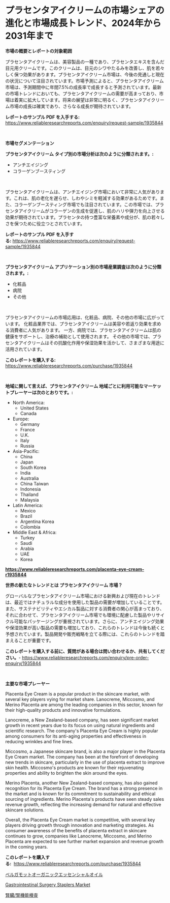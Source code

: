 <p><h1>プラセンタアイクリームの市場シェアの進化と市場成長トレンド、2024年から2031年まで</h1></p><p><strong>市場の概要とレポートの対象範囲</strong></p>
<p><p>プラセンタアイクリームは、美容製品の一種であり、プラセンタエキスを含んだ目元用クリームです。このクリームは、目元のシワやたるみを改善し、肌を若々しく保つ効果があります。プラセンタアイクリーム市場は、今後の見通しと現在の状況について注目されています。市場予測によると、プラセンタアイクリーム市場は、予測期間中に年間7.5%の成長率で成長すると予測されています。最新の市場トレンドにおいても、プラセンタアイクリームの需要が高まっており、市場は着実に拡大しています。将来の展望は非常に明るく、プラセンタアイクリーム市場の成長は確実であり、さらなる成長が期待されています。 </p></p>
<p><strong>レポートのサンプル PDF を入手する:</strong> <a href="https://www.reliableresearchreports.com/enquiry/request-sample/1935844">https://www.reliableresearchreports.com/enquiry/request-sample/1935844</a></p>
<p>&nbsp;</p>
<p><strong>市場セグメンテーション</strong></p>
<p><strong>プラセンタアイクリーム タイプ別の市場分析は次のように分類されます。:</strong></p>
<p><ul><li>アンチエイジング</li><li>コラーゲンブースティング</li></ul></p>
<p>&nbsp;</p>
<p><p>プラセンタアイクリームは、アンチエイジング市場において非常に人気があります。これは、肌の老化を遅らせ、しわやシミを軽減する効果があるためです。また、コラーゲンブースティング市場でも注目されています。この市場では、プラセンタアイクリームがコラーゲンの生成を促進し、肌のハリや弾力を向上させる効果が期待されています。プラセンタの持つ豊富な栄養素や成分が、肌の若々しさを保つために役立つとされています。</p></p>
<p><strong>レポートのサンプル PDF を入手する:</strong>&nbsp;<a href="https://www.reliableresearchreports.com/enquiry/request-sample/1935844">https://www.reliableresearchreports.com/enquiry/request-sample/1935844</a></p>
<p>&nbsp;</p>
<p><strong> プラセンタアイクリーム アプリケーション別の市場産業調査は次のように分類されます。:</strong></p>
<p><ul><li>化粧品</li><li>病院</li><li>その他</li></ul></p>
<p>&nbsp;</p>
<p><p>プラセンタアイクリームの市場応用は、化粧品、病院、その他の市場に広がっています。 化粧品業界では、プラセンタアイクリームは美容や若返り効果を求める消費者に人気があります。 一方、病院では、プラセンタアイクリームは肌の健康をサポートし、治療の補助として使用されます。 その他の市場では、プラセンタアイクリームはその抗酸化作用や保湿効果を活かして、さまざまな用途に活用されています。</p></p>
<p><strong>このレポートを購入する:</strong>&nbsp; <a href="https://www.reliableresearchreports.com/purchase/1935844">https://www.reliableresearchreports.com/purchase/1935844</a></p>
<p>&nbsp;</p>
<p><strong>地域に関して言えば、プラセンタアイクリーム 地域ごとに利用可能なマーケットプレーヤーは次のとおりです。:</strong></p>
<p><ul>
    <li>
        North America:
        <ul>
            <li>United States</li>
            <li>Canada</li>
        </ul>
    </li>
    <li>
        Europe:
        <ul>
            <li>Germany</li>
            <li>France</li>
            <li>U.K.</li>
            <li>Italy</li>
            <li>Russia</li>
        </ul>
    </li>
    <li>
        Asia-Pacific:
        <ul>
            <li>China</li>
            <li>Japan</li>
            <li>South Korea</li>
            <li>India</li>
            <li>Australia</li>
            <li>China Taiwan</li>
            <li>Indonesia</li>
            <li>Thailand</li>
            <li>Malaysia</li>
        </ul>
    </li>
    <li>
        Latin America:
        <ul>
            <li>Mexico</li>
            <li>Brazil</li>
            <li>Argentina Korea</li>
            <li>Colombia</li>
        </ul>
    </li>
    <li>
        Middle East & Africa:
        <ul>
            <li>Turkey</li>
            <li>Saudi</li>
            <li>Arabia</li>
            <li>UAE</li>
            <li>Korea</li>
        </ul>
    </li>
    </ul></p>
<p><strong><a href="https://www.reliableresearchreports.com/placenta-eye-cream-r1935844">https://www.reliableresearchreports.com/placenta-eye-cream-r1935844</a></strong>&nbsp;</p>
<p><strong>世界の新たなトレンドとは プラセンタアイクリーム 市場？</strong></p>
<p><p>グローバルなプラセンタアイクリーム市場における新興および現在のトレンドは、最近ではナチュラルな成分を使用した製品の需要が増加していることです。また、サステナビリティやエシカル製品に対する消費者の関心が高まっており、それに合わせて、プラセンタアイクリーム市場でも環境に配慮した製品やリサイクル可能なパッケージングが重視されています。さらに、アンチエイジング効果や保湿効果が高い製品の需要も増加しており、これらのトレンドは今後も続くと予想されています。製品開発や販売戦略を立てる際には、これらのトレンドを踏まえることが重要です。</p></p>
<p><strong>このレポートを購入する前に、質問がある場合は問い合わせるか、共有してください。</strong>- <a href="https://www.reliableresearchreports.com/enquiry/pre-order-enquiry/1935844">https://www.reliableresearchreports.com/enquiry/pre-order-enquiry/1935844</a></p>
<p>&nbsp;</p>
<p><strong>主要な市場プレーヤー</strong></p>
<p><p>Placenta Eye Cream is a popular product in the skincare market, with several key players vying for market share. Lanocreme, Miccosmo, and Merino Placenta are among the leading companies in this sector, known for their high-quality products and innovative formulations.</p><p>Lanocreme, a New Zealand-based company, has seen significant market growth in recent years due to its focus on using natural ingredients and scientific research. The company's Placenta Eye Cream is highly popular among consumers for its anti-aging properties and effectiveness in reducing wrinkles and fine lines.</p><p>Miccosmo, a Japanese skincare brand, is also a major player in the Placenta Eye Cream market. The company has been at the forefront of developing new trends in skincare, particularly in the use of placenta extract to improve skin health. Miccosmo's products are known for their rejuvenating properties and ability to brighten the skin around the eyes.</p><p>Merino Placenta, another New Zealand-based company, has also gained recognition for its Placenta Eye Cream. The brand has a strong presence in the market and is known for its commitment to sustainability and ethical sourcing of ingredients. Merino Placenta's products have seen steady sales revenue growth, reflecting the increasing demand for natural and effective skincare solutions.</p><p>Overall, the Placenta Eye Cream market is competitive, with several key players driving growth through innovation and marketing strategies. As consumer awareness of the benefits of placenta extract in skincare continues to grow, companies like Lanocreme, Miccosmo, and Merino Placenta are expected to see further market expansion and revenue growth in the coming years.</p></p>
<p><strong>このレポートを購入する:</strong>&nbsp;&nbsp;<a href="https://www.reliableresearchreports.com/purchase/1935844">https://www.reliableresearchreports.com/purchase/1935844</a></p>
<p><p><a href="https://medium.com/@jasohung45456/%E3%83%99%E3%83%AB%E3%82%AC%E3%83%A2%E3%83%83%E3%83%88%E3%82%AA%E3%83%BC%E3%82%AC%E3%83%8B%E3%83%83%E3%82%AF%E3%82%A8%E3%83%83%E3%82%BB%E3%83%B3%E3%82%B7%E3%83%A3%E3%83%AB%E3%82%AA%E3%82%A4%E3%83%AB%E5%B8%82%E5%A0%B4-2031%E5%B9%B4%E3%81%BE%E3%81%A7%E3%81%AE%E3%83%88%E3%83%AC%E3%83%B3%E3%83%89-%E4%BA%88%E6%B8%AC-%E7%AB%B6%E4%BA%89%E5%88%86%E6%9E%90-bb95a8b23dcb">ベルガモットオーガニックエッセンシャルオイル</a></p><p><a href="https://github.com/kathiaseamanalvaradovlprc2h/Market-Research-Report-List-2/blob/main/gastrointestinal-surgery-staplers-market.md">Gastrointestinal Surgery Staplers Market</a></p><p><a href="https://medium.com/@bulahhamill28/%E8%85%8E%E6%A9%9F%E8%83%BD%E6%A4%9C%E6%9F%BB%E3%81%AE%E5%B8%82%E5%A0%B4%E5%8B%95%E5%90%91%E3%81%A8%E5%B8%82%E5%A0%B4%E5%88%86%E6%9E%90%E3%81%AF-2024%E5%B9%B4%E3%81%8B%E3%82%892031%E5%B9%B4%E3%81%BE%E3%81%A7%E3%81%AE%E6%9C%9F%E9%96%93%E3%81%AB%E4%BA%88%E6%B8%AC%E3%81%95%E3%82%8C%E3%81%A6%E3%81%84%E3%81%BE%E3%81%99-2f5266f8dde3">腎臓/腎機能検査</a></p></p>